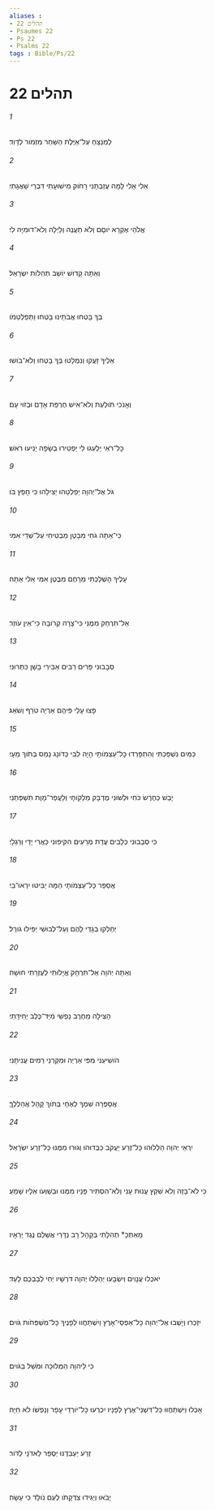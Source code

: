 ```yaml
---
aliases : 
- תהלים 22
- Psaumes 22
- Ps 22
- Psalms 22
tags : Bible/Ps/22
---
```


# תהלים 22

###### 1
לַמְנַצֵּחַ עַל־אַיֶּלֶת הַשַּׁחַר מִזְמֹור לְדָוִד׃
###### 2
אֵלִי אֵלִי לָמָה עֲזַבְתָּנִי רָחֹוק מִישׁוּעָתִי דִּבְרֵי שַׁאֲגָתִי׃
###### 3
אֱלֹהַי אֶקְרָא יֹוםָם וְלֹא תַעֲנֶה וְלַיְלָה וְלֹא־דוּמִיָּה לִי׃
###### 4
וְאַתָּה קָדֹושׁ יֹושֵׁב תְּהִלֹּות יִשְׂרָאֵל׃
###### 5
בְּךָ בָּטְחוּ אֲבֹתֵינוּ בָּטְחוּ וַתְּפַלְּטֵמֹו׃
###### 6
אֵלֶיךָ זָעֲקוּ וְנִמְלָטוּ בְּךָ בָטְחוּ וְלֹא־בֹושׁוּ׃
###### 7
וְאָנֹכִי תֹולַעַת וְלֹא־אִישׁ חֶרְפַּת אָדָם וּבְזוּי עָם׃
###### 8
כָּל־רֹאַי יַלְעִגוּ לִי יַפְטִירוּ בְשָׂפָה יָנִיעוּ רֹאשׁ׃
###### 9
גֹּל אֶל־יְהוָה יְפַלְּטֵהוּ יַצִּילֵהוּ כִּי חָפֵץ בֹּו׃
###### 10
כִּי־אַתָּה גֹחִי מִבָּטֶן מַבְטִיחִי עַל־שְׁדֵי אִמִּי׃
###### 11
עָלֶיךָ הָשְׁלַכְתִּי מֵרָחֶם מִבֶּטֶן אִמִּי אֵלִי אָתָּה׃
###### 12
אַל־תִּרְחַק מִמֶּנִּי כִּי־צָרָה קְרֹובָה כִּי־אֵין עֹוזֵר׃
###### 13
סְבָבוּנִי פָּרִים רַבִּים אַבִּירֵי בָשָׁן כִּתְּרוּנִי׃
###### 14
פָּצוּ עָלַי פִּיהֶם אַרְיֵה טֹרֵף וְשֹׁאֵג׃
###### 15
כַּמַּיִם נִשְׁפַּכְתִּי וְהִתְפָּרְדוּ כָּל־עַצְמֹותָי הָיָה לִבִּי כַּדֹּונָג נָמֵס בְּתֹוךְ מֵעָי׃
###### 16
יָבֵשׁ כַּחֶרֶשׂ כֹּחִי וּלְשֹׁונִי מֻדְבָּק מַלְקֹוחָי וְלַעֲפַר־מָוֶת תִּשְׁפְּתֵנִי׃
###### 17
כִּי סְבָבוּנִי כְּלָבִים עֲדַת מְרֵעִים הִקִּיפוּנִי כָּאֲרִי יָדַי וְרַגְלָי׃
###### 18
אֲסַפֵּר כָּל־עַצְמֹותָי הֵמָּה יַבִּיטוּ יִרְאוּ־בִי׃
###### 19
יְחַלְּקוּ בְגָדַי לָהֶם וְעַל־לְבוּשִׁי יַפִּילוּ גֹורָל׃
###### 20
וְאַתָּה יְהוָה אַל־תִּרְחָק אֱיָלוּתִי לְעֶזְרָתִי חוּשָׁה׃
###### 21
הַצִּילָה מֵחֶרֶב נַפְשִׁי מִיַּד־כֶּלֶב יְחִידָתִי׃
###### 22
הֹושִׁיעֵנִי מִפִּי אַרְיֵה וּמִקַּרְנֵי רֵמִים עֲנִיתָנִי׃
###### 23
אֲסַפְּרָה שִׁמְךָ לְאֶחָי בְּתֹוךְ קָהָל אֲהַלְלֶךָּ׃
###### 24
יִרְאֵי יְהוָה הַלְלוּהוּ כָּל־זֶרַע יַעֲקֹב כַּבְּדוּהוּ וְגוּרוּ מִמֶּנּוּ כָּל־זֶרַע יִשְׂרָאֵל׃
###### 25
כִּי לֹא־בָזָה וְלֹא שִׁקַּץ עֱנוּת עָנִי וְלֹא־הִסְתִּיר פָּנָיו מִמֶּנּוּ וּבְשַׁוְּעֹו אֵלָיו שָׁמֵעַ׃
###### 26
מֵאִתְּכָ* תְהִלָּתִי בְּקָהָל רָב נְדָרַי אֲשַׁלֵּם נֶגֶד יְרֵאָיו׃
###### 27
יֹאכְלוּ עֲנָוִים וְיִשְׂבָּעוּ יְהַלְלוּ יְהוָה דֹּרְשָׁיו יְחִי לְבַבְכֶם לָעַד׃
###### 28
יִזְכְּרוּ וְיָשֻׁבוּ אֶל־יְהוָה כָּל־אַפְסֵי־אָרֶץ וְיִשְׁתַּחֲווּ לְפָנֶיךָ כָּל־מִשְׁפְּחֹות גֹּויִם׃
###### 29
כִּי לַיהוָה הַמְּלוּכָה וּמֹשֵׁל בַּגֹּויִם׃
###### 30
אָכְלוּ וַיִּשְׁתַּחֲוּוּ כָּל־דִּשְׁנֵי־אֶרֶץ לְפָנָיו יִכְרְעוּ כָּל־יֹורְדֵי עָפָר וְנַפְשֹׁו לֹא חִיָּה׃
###### 31
זֶרַע יַעַבְדֶנּוּ יְסֻפַּר לַאדֹנָי לַדֹּור׃
###### 32
יָבֹאוּ וְיַגִּידוּ צִדְקָתֹו לְעַם נֹולָד כִּי עָשָׂה׃
